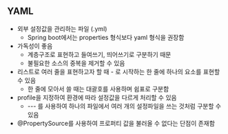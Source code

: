 ## YAML

- 외부 설정값을 관리하는 파일 (.yml)
    - Spring boot에서는 properties 형식보다 yaml 형식을 권장함
- 가독성이 좋음
    - 계층구조로 표현하고 들여쓰기, 띄어쓰기로 구분하기 때문
    - 불필요한 소스의 중복을 제거할 수 있음
- 리스트로 여러 줄을 표현하고자 할 때 - 로 시작하는 한 줄에 하나의 요소를 표현할 수 있음
    - 한 줄에 모아서 쓸 때는 대괄호를 사용하며 쉼표로 구분함
- profile을 지정하여 환경에 따라 설정값을 다르게 처리할 수 있음
    - --- 를 사용하여 하나의 파일에서 여러 개의 설정파일을 쓰는 것처럼 구분할 수 있음
- @PropertySource를 사용하여 프로퍼티 값을 불러올 수 없다는 단점이 존재함
